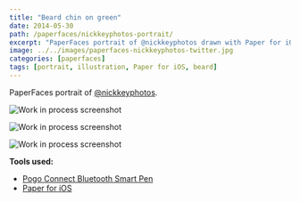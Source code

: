 ```yaml
---
title: "Beard chin on green"
date: 2014-05-30
path: /paperfaces/nickkeyphotos-portrait/
excerpt: "PaperFaces portrait of @nickkeyphotos drawn with Paper for iOS on an iPad."
image: ../../images/paperfaces-nickkeyphotos-twitter.jpg
categories: [paperfaces]
tags: [portrait, illustration, Paper for iOS, beard]
---
```


PaperFaces portrait of [@nickkeyphotos](https://twitter.com/nickkeyphotos).

![Work in process screenshot](../../images/paperfaces-nickkeyphotos-process-1-lg.jpg)

![Work in process screenshot](../../images/paperfaces-nickkeyphotos-process-2-lg.jpg)

![Work in process screenshot](../../images/paperfaces-nickkeyphotos-process-3-lg.jpg)

**Tools used:**

- [Pogo Connect Bluetooth Smart Pen](https://www.amazon.com/gp/product/B009K448L4/ref=as_li_ss_tl?ie=UTF8&camp=1789&creative=390957&creativeASIN=B009K448L4&linkCode=as2&tag=mademist-20)
- [Paper for iOS](https://paper.bywetransfer.com/)
